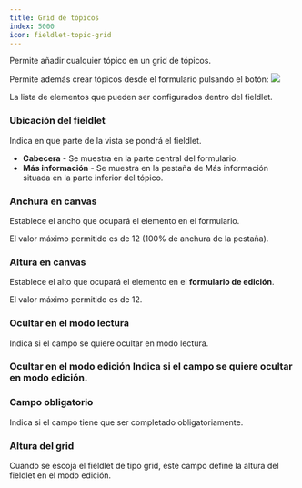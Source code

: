 ```yaml
---
title: Grid de tópicos
index: 5000
icon: fieldlet-topic-grid
---
```


Permite añadir cualquier tópico en un grid de tópicos.

Permite además crear tópicos desde el formulario pulsando el botón: ![](/static/images/icons/add.svg)

La lista de elementos que pueden ser configurados dentro del fieldlet.

### Ubicación del fieldlet

Indica en que parte de la vista se pondrá el fieldlet.

- **Cabecera** - Se muestra en la parte central del formulario.
- **Más información** - Se muestra en la pestaña de Más información situada en la parte inferior del tópico.

### Anchura en canvas

Establece el ancho que ocupará el elemento en el formulario.

El valor máximo permitido es de 12 (100% de anchura de la pestaña).

### Altura en canvas

Establece el alto que ocupará el elemento en el **formulario de edición**.

El valor máximo permitido es de 12.

### Ocultar en el modo lectura

Indica si el campo se quiere ocultar en modo lectura.

### Ocultar en el modo edición Indica si el campo se quiere ocultar en modo edición.

### Campo obligatorio

Indica si el campo tiene que ser completado obligatoriamente.

### Altura del grid

Cuando se escoja el fieldlet de tipo grid, este campo define la altura del fieldlet en el modo edición.
